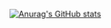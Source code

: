 [![Anurag's GitHub stats](https://github-readme-stats.vercel.app/api?username=pilif139)](https://github.com/anuraghazra/github-readme-stats)
